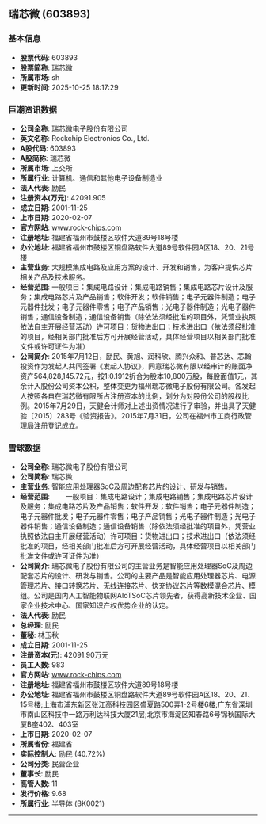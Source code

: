 ## 瑞芯微 (603893)

### 基本信息

- **股票代码**: 603893
- **股票简称**: 瑞芯微
- **所属市场**: sh
- **更新时间**: 2025-10-25 18:17:29

### 巨潮资讯数据

- **公司全称**: 瑞芯微电子股份有限公司
- **英文名称**: Rockchip Electronics Co., Ltd.
- **A股代码**: 603893
- **A股简称**: 瑞芯微
- **所属市场**: 上交所
- **所属行业**: 计算机、通信和其他电子设备制造业
- **法人代表**: 励民
- **注册资本(万元)**: 42091.905
- **成立日期**: 2001-11-25
- **上市日期**: 2020-02-07
- **官方网站**: www.rock-chips.com
- **注册地址**: 福建省福州市鼓楼区软件大道89号18号楼
- **办公地址**: 福建省福州市鼓楼区铜盘路软件大道89号软件园A区18、20、21号楼
- **主营业务**: 大规模集成电路及应用方案的设计、开发和销售，为客户提供芯片相关产品及技术服务。
- **经营范围**: 一般项目：集成电路设计；集成电路销售；集成电路芯片设计及服务；集成电路芯片及产品销售；软件开发；软件销售；电子元器件制造；电子元器件批发；电子元器件零售；电子产品销售；光电子器件制造；光电子器件销售；通信设备制造；通信设备销售（除依法须经批准的项目外，凭营业执照依法自主开展经营活动）许可项目：货物进出口；技术进出口（依法须经批准的项目，经相关部门批准后方可开展经营活动，具体经营项目以相关部门批准文件或许可证件为准）
- **公司简介**: 2015年7月12日，励民、黄旭、润科欣、腾兴众和、普芯达、芯翰投资作为发起人共同签署《发起人协议》，同意瑞芯微有限以经审计的账面净资产564,828,145.72元，按1:0.1912折合为股本10,800万股，每股面值1元，其余计入股份公司资本公积，整体变更为福州瑞芯微电子股份有限公司。各发起人按照各自在瑞芯微有限所占注册资本的比例，划分为对股份公司的股权比例。2015年7月29日，天健会计师对上述出资情况进行了审验，并出具了天健验〔2015〕283号《验资报告》。2015年7月31日，公司在福州市工商行政管理局注册登记成立。

### 雪球数据

- **公司全称**: 瑞芯微电子股份有限公司
- **公司简称**: 瑞芯微
- **主营业务**: 智能应用处理器SoC及周边配套芯片的设计、研发与销售。
- **经营范围**: 　　一般项目：集成电路设计；集成电路销售；集成电路芯片设计及服务；集成电路芯片及产品销售；软件开发；软件销售；电子元器件制造；电子元器件批发；电子元器件零售；电子产品销售；光电子器件制造；光电子器件销售；通信设备制造；通信设备销售（除依法须经批准的项目外，凭营业执照依法自主开展经营活动）许可项目：货物进出口；技术进出口（依法须经批准的项目，经相关部门批准后方可开展经营活动，具体经营项目以相关部门批准文件或许可证件为准）
- **公司简介**: 瑞芯微电子股份有限公司的主营业务是智能应用处理器SoC及周边配套芯片的设计、研发与销售。公司的主要产品是智能应用处理器芯片、电源管理芯片、接口转换芯片、无线连接芯片、快充协议芯片等数模混合芯片、模组。公司是国内人工智能物联网AIoTSoC芯片领先者，获得高新技术企业、国家企业技术中心、国家知识产权优势企业的认定。
- **法人代表**: 励民
- **总经理**: 励民
- **董秘**: 林玉秋
- **成立日期**: 2001-11-25
- **注册资本(元)**: 42091.90万元
- **员工人数**: 983
- **官方网站**: www.rock-chips.com
- **注册地址**: 福建省福州市鼓楼区软件大道89号18号楼
- **办公地址**: 福建省福州市鼓楼区铜盘路软件大道89号软件园A区18、20、21、15号楼;上海市浦东新区张江高科技园区盛夏路500弄1-2号楼6楼;广东省深圳市南山区科技中一路万利达科技大厦21层;北京市海淀区知春路6号锦秋国际大厦B座402、403室
- **上市日期**: 2020-02-07
- **所属省份**: 福建省
- **实际控制人**: 励民 (40.72%)
- **公司分类**: 民营企业
- **董事长**: 励民
- **高管人数**: 11
- **发行价格**: 9.68
- **所属行业**: 半导体 (BK0021)

---
